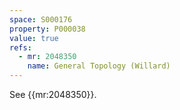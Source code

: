 ```yaml
---
space: S000176
property: P000038
value: true
refs:
  - mr: 2048350
    name: General Topology (Willard)
---
```


See {{mr:2048350}}.
